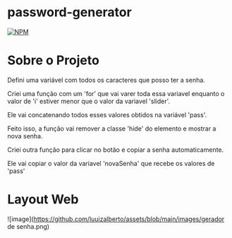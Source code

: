 # password-generator
[![NPM](https://img.shields.io/npm/l/react)](https://github.com/luuizalberto/password-generator/blob/main/LICENSE)

# Sobre o Projeto
Defini uma variável com todos os caracteres que posso ter a senha.

Criei uma função com um 'for' que vai varer toda essa variavel enquanto o valor de 'i' estiver menor que o valor da variavel 'slider'.

Ele vai concatenando todos esses valores obtidos na variável 'pass'.

Feito isso, a função vai remover a classe 'hide' do elemento e mostrar a nova senha.

Criei outra função para clicar no botão e copiar a senha automaticamente.

Ele vai copiar o valor da variavel 'novaSenha' que recebe os valores de 'pass'

# Layout Web
![image](https://github.com/luuizalberto/assets/blob/main/images/gerador de senha.png)
